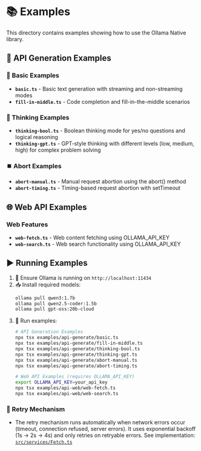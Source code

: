 # 📚 Examples

This directory contains examples showing how to use the Ollama Native library.

## 🚀 API Generation Examples

### 🔧 Basic Examples
- **`basic.ts`** - Basic text generation with streaming and non-streaming modes
- **`fill-in-middle.ts`** - Code completion and fill-in-the-middle scenarios

### 🧠 Thinking Examples
- **`thinking-bool.ts`** - Boolean thinking mode for yes/no questions and logical reasoning
- **`thinking-gpt.ts`** - GPT-style thinking with different levels (low, medium, high) for complex problem solving

### ⏹️ Abort Examples
- **`abort-manual.ts`** - Manual request abortion using the abort() method
- **`abort-timing.ts`** - Timing-based request abortion with setTimeout

## 🌐 Web API Examples

### Web Features
- **`web-fetch.ts`** - Web content fetching using OLLAMA_API_KEY
- **`web-search.ts`** - Web search functionality using OLLAMA_API_KEY

## ▶️ Running Examples

1. 🔌 Ensure Ollama is running on `http://localhost:11434`
2. 📥 Install required models:
   ```bash
   ollama pull qwen3:1.7b
   ollama pull qwen2.5-coder:1.5b
   ollama pull gpt-oss:20b-cloud
   ```
3. 🏃 Run examples:
   ```bash
   # API Generation Examples
   npx tsx examples/api-generate/basic.ts
   npx tsx examples/api-generate/fill-in-middle.ts
   npx tsx examples/api-generate/thinking-bool.ts
   npx tsx examples/api-generate/thinking-gpt.ts
   npx tsx examples/api-generate/abort-manual.ts
   npx tsx examples/api-generate/abort-timing.ts

   # Web API Examples (requires OLLAMA_API_KEY)
   export OLLAMA_API_KEY=your_api_key
   npx tsx examples/api-web/web-fetch.ts
   npx tsx examples/api-web/web-search.ts
   ```

### 🔄 Retry Mechanism

- The retry mechanism runs automatically when network errors occur (timeout, connection refused, server errors). It uses exponential backoff (1s → 2s → 4s) and only retries on retryable errors. See implementation: [`src/services/Fetch.ts`](../src/services/Fetch.ts#L89-L94)